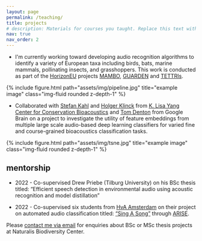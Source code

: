 ```yaml
---
layout: page
permalink: /teaching/
title: projects
# description: Materials for courses you taught. Replace this text with your description.
nav: true
nav_order: 2
---
```


- I'm currently working toward developing audio recognition algorithms to identify a variety of European taxa including birds, bats, marine mammals, pollinating insects, and grasshoppers. This work is conducted as part of the [HorizonEU](https://research-and-innovation.ec.europa.eu/funding/funding-opportunities/funding-programmes-and-open-calls/horizon-europe_en) projects [MAMBO](https://mambo-project.eu), [GUARDEN](https://guarden.org) and [TETTRIs](https://www.ecsa.ngo/cases/tettris/). 

{% include figure.html path="assets/img/pipeline.jpg" title="example image" class="img-fluid rounded z-depth-1" %}

- Collaborated with [Stefan Kahl](https://www.birds.cornell.edu/home/staff/stefan-kahl/) and [Holger Klinck](https://www.birds.cornell.edu/ccb/holger-klinck/) from [K. Lisa Yang Center for Conservation Bioacoustics](https://www.birds.cornell.edu/ccb/) and [Tom Denton](https://inventingsituations.net) from Google Brain on a project to investigate the utility of feature embeddings from multiple large scale audio-based deep learning classifiers for varied fine and course-grained bioacoustics classification tasks.  

{% include figure.html path="assets/img/tsne.jpg" title="example image" class="img-fluid rounded z-depth-1" %}

## mentorship
- 2022 - Co-supervised Drew Priebe (Tilburg University) on his BSc thesis titled: “Efficient speech detection in environmental audio using acoustic recognition and model distillation”

- 2022 - Co-supervised six students from [HvA Amsterdam](https://www.hva.nl) on their project on automated audio classification titled: [“Sing A Song”](https://vriesn23.dev.hihva.nl/aai-naturalis-1/) through [ARISE](https://www.arise-biodiversity.nl). 

Please [contact me via email](mailto:burooj.ghani[at]naturalis.nl) for enquiries about BSc or MSc thesis projects at Naturalis Biodiversity Center.
